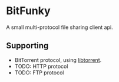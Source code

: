 # BitFunky

A small multi-protocol file sharing client api.

## Supporting

- BitTorrent protocol, using [libtorrent](http://www.libtorrent.org/index.html).
- TODO: HTTP protocol
- TODO: FTP protocol

